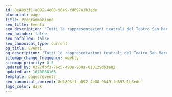 ```yaml
---
id: 8e4893f1-a092-4e00-9649-fd697a1b3ede
blueprint: page
title: Programmazione
seo_title: Eventi
seo_description: 'Tutti le rappresentazioni teatrali del Teatro San Marco'
seo_noindex: false
seo_nofollow: false
seo_canonical_type: current
og_title: Eventi
og_description: 'Tutti le rappresentazioni teatrali del Teatro San Marco'
sitemap_change_frequency: weekly
sitemap_priority: 0.5
updated_by: 0327fbf3-76c5-490a-938a-010129db3e82
updated_at: 1670088166
template: pages/events
seo_canonical_current: 8e4893f1-a092-4e00-9649-fd697a1b3ede
logo_color: dark
---
```

